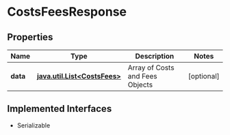 

# CostsFeesResponse


## Properties

Name | Type | Description | Notes
------------ | ------------- | ------------- | -------------
**data** | [**java.util.List&lt;CostsFees&gt;**](CostsFees.md) | Array of Costs and Fees Objects |  [optional]


## Implemented Interfaces

* Serializable


